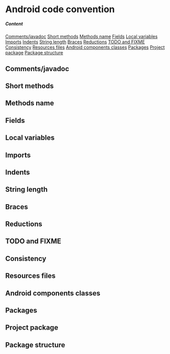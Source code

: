 # Android code convention

##### Content
[Comments/javadoc](#comments_javadoc)
[Short methods](#short_methods)
[Methods name](#methods_name)
[Fields](#fields)
[Local variables](#local_variables)
[Imports](#imports)
[Indents](#indents)
[String length](#string_length)
[Braces](#braces)
[Reductions](#reductions)
[TODO and FIXME](#TODO_and_FIXME)
[Consistency](#consistency)
[Resources files](#resources_files)
[Android components classes](#android_components_classes)
[Packages](#packages)
[Project package](#project_package)
[Package structure](#package_structure)



<a name="comments_javadoc"><h2>Comments/javadoc</h2></a>

<a name="short_methods"><h2>Short methods</h2></a>

<a name="methods_name"><h2>Methods name</h2></a>

<a name="fields"><h2>Fields</h2></a>

<a name="local_variables"><h2>Local variables</h2></a>

<a name="imports"><h2>Imports</h2></a>

<a name="Indents"><h2>Indents</h2></a>

<a name="string_length"><h2>String length</h2></a>

<a name="braces"><h2>Braces</h2></a>

<a name="reductions"><h2>Reductions</h2></a>

<a name="TODO_and_FIXME"><h2>TODO and FIXME</h2></a>

<a name="consistency"><h2>Consistency</h2></a>

<a name="resources_files"><h2>Resources files</h2></a>

<a name="android_components_classes"><h2>Android components classes</h2></a>

<a name="packages"><h2>Packages</h2></a>

<a name="project_package"><h2>Project package</h2></a>

<a name="package_structure"><h2>Package structure</h2></a>




